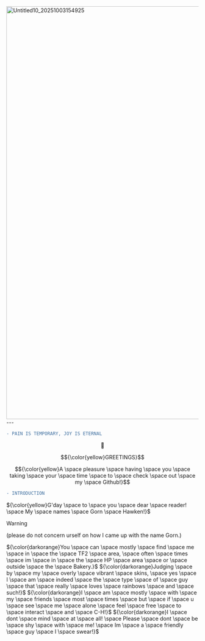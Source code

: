 <img width="1920" height="1080" alt="Untitled10_20251003154925" src="https://github.com/user-attachments/assets/5f692c36-8693-48d7-ade5-951a203cdbe8" />
---

```diff
- PAIN IS TEMPORARY, JOY IS ETERNAL
```
$${🌄}$$

$${\color{yellow}GREETINGS}$$ 

$${\color{yellow}A \space pleasure \space having \space you \space taking \space your \space time \space to \space check \space out \space my \space Github!}$$

```diff
- INTRODUCTION
```
${\color{yellow}G'day \space to \space you \space dear \space reader! \space My \space names \space Gorn \space Hawken!}$

> [!WARNING]
> (please do not concern urself on how I came up with the name Gorn.)

${\color{darkorange}You \space can \space mostly \space find \space me \space in \space the \space TF2 \space area, \space often \space times \space im \space in \space the \space HP \space area \space or \space outside \space the \space Bakery.}$
${\color{darkorange}Judging \space by \space my \space overly \space vibrant \space skins, \space yes \space I \space am \space indeed \space the \space type \space of \space guy \space that \space really \space loves \space rainbows \space and \space such!}$
${\color{darkorange}I \space am \space mostly \space with \space my \space friends \space most \space times \space but \space if \space u \space see \space me \space alone \space feel \space free \space to \space interact \space and \space C-H!}$
${\color{darkorange}I \space dont \space mind \space at \space all! \space Please \space dont \space be \space shy \space with \space me! \space Im \space a \space friendly \space guy \space I \space swear!}$

